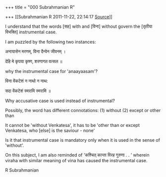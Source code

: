 +++
title = "000 Subrahmanian R"

+++
[[Subrahmanian R	2011-11-22, 22:14:17 [Source](https://groups.google.com/g/samskrita/c/P3Zt4x8SBKo)]]



I understand that the words \[सह\] with and \[विना\] without govern the \[तृतीया विभक्ति\] instrumental case.



I am puzzled by the following two instances:

अनायासेन मरणम्, विना दैन्येन जीवनम् ।

देहि मे कृपया कृष्ण, शरणागत वत्सल ॥



why the instrumental case for 'anaayaasam'?



विना वेंकटेशं न नाथो न नाथ:

सदा वेंकटेशं स्मरामि स्मरामि ॥

Why accusative case is used instead of instrumental?



Possibly, the word has different connotations: (1) without (2) except or other than

It cannot be 'without Venkatesa', it has to be 'other than or except Venkatesa, who \[else\] is the saviour - none'

Is it that instrumental case is mandatory only when it is used in the sense of 'without'.



On this subject, I am also reminded of 'कश्चित् कान्ता विरह गुरुणा . . ’ wherein viraha with similar meaning of vina has caused the instrumental case.

R Subrahmanian

